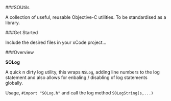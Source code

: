 ###SOUtils

A collection of useful, reusable Objective-C utilities. To be standardised as a library.


###Get Started

Include the desired files in your xCode project...


###Overview

**SOLog**

A quick n dirty log utility, this wraps `NSLog`, adding line numbers to the log statement and also allows for enbaling / disabling of log statements globally.

Usage, `#import "SOLog.h"` and call the log method `SOLogString(s,...) `